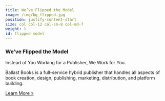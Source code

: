 ```yaml
---
title: We’ve Flipped the Model
image: /img/bg_flipped.jpg
position: justify-content-start
size: col col-12 col-sm-8 col-md-7
weight: 1
id: flipped-model
---
```


<div class="needLeftMargin">
<h3 class="sectionTitle text-white">We’ve Flipped <span class="text-lowercase">the</span> Model</h3>
<div class="sectionTagline text-white text-transform-inherit">Instead of You Working for a Publisher, We Work for You.</div>

Ballast Books is a full-service hybrid publisher that handles all aspects of book creation, design, publishing, marketing, distribution, and platform building.

<a href="/services" class="button btn btn-outline-white sml mt-2">Learn More »</a> 
</div>